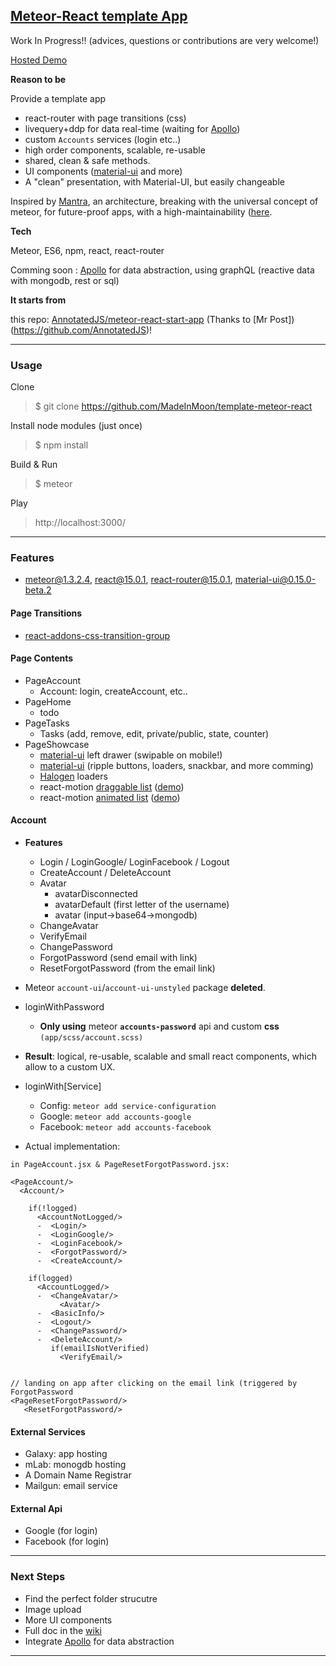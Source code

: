 

## [Meteor-React template App](http://meteor-react-template-app.madeinmoon.io/)


Work In Progress!! (advices, questions or contributions are very welcome!)


[Hosted Demo](http://meteor-react-template-app.madeinmoon.io/)


**Reason to be**

Provide a template app

- react-router with page transitions (css)
- livequery+ddp for data real-time (waiting for [Apollo](https://github.com/apollostack/apollo/blob/master/design/high-level-reactivity.md))
- custom `Accounts` services (login etc..)
- high order components, scalable, re-usable
- shared, clean & safe methods.
- UI components ([material-ui](http://www.material-ui.com/#/) and more)
- A "clean" presentation, with Material-UI, but easily changeable

Inspired by [Mantra](https://github.com/kadirahq/mantra), an architecture, breaking with the universal concept of meteor, for future-proof apps, with a high-maintainability ([here](https://kadirahq.github.io/mantra/).


**Tech**

Meteor, ES6, npm, react, react-router

Comming soon : [Apollo](https://github.com/apollostack/apollo/blob/master/design/high-level-reactivity.md) for data abstraction, using graphQL (reactive data with mongodb, rest or sql)

**It starts from**

this repo: [AnnotatedJS/meteor-react-start-app](https://github.com/AnnotatedJS/meteor-react-start-app) (Thanks to [Mr Post])(https://github.com/AnnotatedJS)!




-------------------------


### Usage

Clone
> $ git clone https://github.com/MadeInMoon/template-meteor-react

Install node modules (just once)
> $ npm install 

Build & Run
> $ meteor

Play
> http://localhost:3000/

-------------------------


### Features

* meteor@1.3.2.4, react@15.0.1, react-router@15.0.1, material-ui@0.15.0-beta.2


#### Page Transitions

- [react-addons-css-transition-group](https://www.npmjs.com/package/react-addons-css-transition-group)

#### Page Contents

- PageAccount
  - Account: login, createAccount, etc..
- PageHome
  - todo
- PageTasks
  - Tasks (add, remove, edit, private/public, state, counter)
- PageShowcase
  - [material-ui](http://www.material-ui.com/#/components/) left drawer (swipable on mobile!)
  - [material-ui](http://www.material-ui.com/#/components/) (ripple buttons, loaders, snackbar, and more comming)
  - [Halogen](http://madscript.com/halogen/) loaders
  - react-motion [draggable list](https://github.com/chenglou/react-motion/tree/0627243316c564f6c2f480bf615b82135f649a0a/demos/demo8) ([demo](https://cdn.rawgit.com/chenglou/react-motion/043231a84e420ba1cc7f5b0ceb1753a6406d38f1/demos/demo8/index.html))
  - react-motion [animated list](https://github.com/chenglou/react-motion/tree/0627243316c564f6c2f480bf615b82135f649a0a/demos/demo8) ([demo](https://cdn.rawgit.com/chenglou/react-motion/043231a84e420ba1cc7f5b0ceb1753a6406d38f1/demos/demo3/index.html)) 

#### Account

* **Features**
  * Login / LoginGoogle/ LoginFacebook / Logout
  * CreateAccount / DeleteAccount
  * Avatar
    * avatarDisconnected  
    * avatarDefault (first letter of the username)
    * avatar (input->base64->mongodb)
  * ChangeAvatar
  * VerifyEmail
  * ChangePassword
  * ForgotPassword (send email with link)
  * ResetForgotPassword (from the email link)

* Meteor `account-ui`/`account-ui-unstyled` package **deleted**.

* loginWithPassword
  * **Only using** meteor **`accounts-password`** api and custom **css** `(app/scss/account.scss)`
* **Result**:  logical, re-usable, scalable and small react components, which allow to a custom UX.

* loginWith[Service]
  * Config:   `meteor add service-configuration`
  * Google:   `meteor add accounts-google`
  * Facebook: `meteor add accounts-facebook`

* Actual implementation: 

`in PageAccount.jsx & PageResetForgotPassword.jsx:`

    <PageAccount/>
      <Account/>

        if(!logged)
          <AccountNotLogged/>
          -  <Login/>
          -  <LoginGoogle/>
          -  <LoginFacebook/>
          -  <ForgotPassword/>
          -  <CreateAccount/>

        if(logged)
          <AccountLogged/>
          -  <ChangeAvatar/>
               <Avatar/>
          -  <BasicInfo/>
          -  <Logout/>
          -  <ChangePassword/>
          -  <DeleteAccount/>
             if(emailIsNotVerified)
               <VerifyEmail/>


    // landing on app after clicking on the email link (triggered by ForgotPassword
    <PageResetForgotPassword/>
       <ResetForgotPassword/>


#### External Services

- Galaxy:   app hosting
- mLab:     monogdb hosting
- A Domain Name Registrar
- Mailgun:  email service


#### External Api

- Google (for login)
- Facebook (for login)

-------------------------


### Next Steps

* Find the perfect folder strucutre
* Image upload
* More UI components
* Full doc in the [wiki](https://github.com/MadeInMoon/template-meteor-react/wiki)
* Integrate [Apollo](https://github.com/apollostack/apollo/blob/master/design/high-level-reactivity.md) for data abstraction


-------------------------


